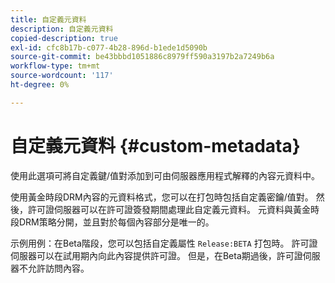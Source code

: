 ```yaml
---
title: 自定義元資料
description: 自定義元資料
copied-description: true
exl-id: cfc8b17b-c077-4b28-896d-b1ede1d5090b
source-git-commit: be43bbbd1051886c8979ff590a3197b2a7249b6a
workflow-type: tm+mt
source-wordcount: '117'
ht-degree: 0%

---
```


# 自定義元資料 {#custom-metadata}

使用此選項可將自定義鍵/值對添加到可由伺服器應用程式解釋的內容元資料中。

使用黃金時段DRM內容的元資料格式，您可以在打包時包括自定義密鑰/值對。 然後，許可證伺服器可以在許可證簽發期間處理此自定義元資料。 元資料與黃金時段DRM策略分開，並且對於每個內容部分是唯一的。

示例用例：在Beta階段，您可以包括自定義屬性 `Release:BETA` 打包時。 許可證伺服器可以在試用期內向此內容提供許可證。 但是，在Beta期過後，許可證伺服器不允許訪問內容。
